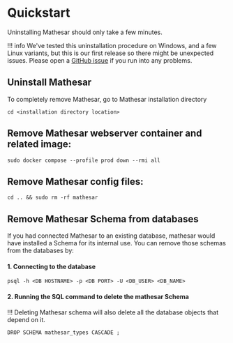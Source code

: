 # Quickstart

Uninstalling Mathesar should only take a few minutes.

!!! info
    We've tested this uninstallation procedure on Windows, and a few Linux variants, but this is our first release so there might be unexpected issues. Please open a [GitHub issue](https://github.com/centerofci/mathesar/issues) if you run into any problems.


## Uninstall Mathesar
To completely remove Mathesar, go to Mathesar installation directory

```
cd <installation directory location>
```



## Remove Mathesar webserver container and related image:

```
sudo docker compose --profile prod down --rmi all
```


## Remove Mathesar config files:

```
cd .. && sudo rm -rf mathesar
```

## Remove Mathesar Schema from databases

If you had connected Mathesar to an existing database, mathesar would have installed a Schema for its internal use. You can remove those schemas from the databases by:

#### 1. Connecting to the database
```
psql -h <DB HOSTNAME> -p <DB PORT> -U <DB_USER> <DB_NAME>
```

#### 2. Running the SQL command to delete the mathesar Schema
!!! Deleting Mathesar schema will also delete all the database objects that depend on it.

```postgresql
DROP SCHEMA mathesar_types CASCADE ;
```